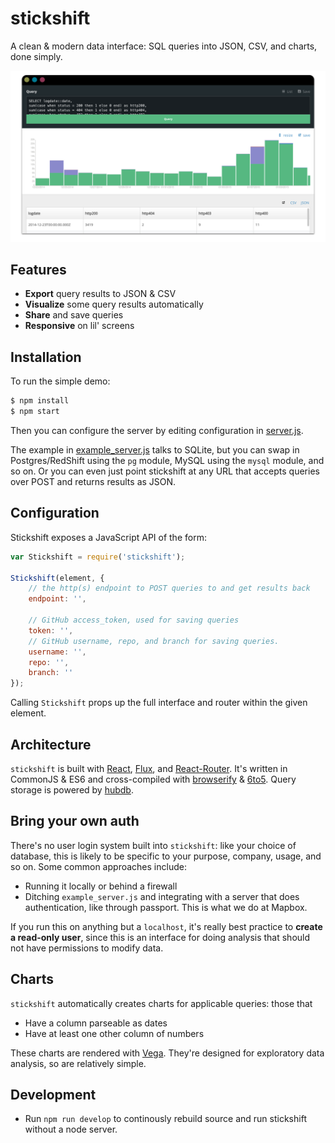 # stickshift

A clean & modern data interface: SQL queries into JSON, CSV, and charts,
done simply.

![](screenshot.png)

## Features

* **Export** query results to JSON & CSV
* **Visualize** some query results automatically
* **Share** and save queries
* **Responsive** on lil' screens

## Installation

To run the simple demo:

```sh
$ npm install
$ npm start
```

Then you can configure the server by editing
configuration in [server.js](server.js).

The example in [example_server.js](example_server.js) talks to SQLite,
but you can swap in Postgres/RedShift using the `pg` module,
MySQL using the `mysql` module, and so on. Or you can even just point
stickshift at any URL that accepts queries over POST and returns
results as JSON.

## Configuration

Stickshift exposes a JavaScript API of the form:

```js
var Stickshift = require('stickshift');

Stickshift(element, {
    // the http(s) endpoint to POST queries to and get results back
    endpoint: '',

    // GitHub access_token, used for saving queries
    token: '',
    // GitHub username, repo, and branch for saving queries.
    username: '',
    repo: '',
    branch: ''
});
```

Calling `Stickshift` props up the full interface and router within the given
element.

## Architecture

`stickshift` is built with [React](http://facebook.github.io/react/),
[Flux](https://facebook.github.io/flux/),
and [React-Router](https://github.com/rackt/react-router). It's written
in CommonJS & ES6 and cross-compiled with [browserify](http://browserify.org/)
& [6to5](https://6to5.org/). Query storage is powered by [hubdb](http://github.com/mapbox/hubdb).

## Bring your own auth

There's no user login system built into `stickshift`: like your choice of
database, this is likely to be specific to your purpose, company, usage,
and so on. Some common approaches include:

* Running it locally or behind a firewall
* Ditching `example_server.js` and integrating with a server that does
  authentication, like through passport. This is what we do at Mapbox.

If you run this on anything but a `localhost`, it's really best practice
to **create a read-only user**, since this is an interface for doing analysis
that should not have permissions to modify data.

## Charts

`stickshift` automatically creates charts for applicable queries: those
that

* Have a column parseable as dates
* Have at least one other column of numbers

These charts are rendered with [Vega](https://github.com/trifacta/vega).
They're designed for exploratory data analysis, so are relatively simple.

## Development

* Run `npm run develop` to continously rebuild source and run stickshift
  without a node server.
